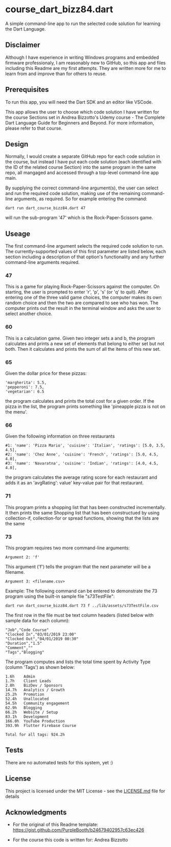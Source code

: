 # course_dart_bizz84.dart

A simple command-line app to run the selected code solution for learning the Dart Language.

## Disclaimer

Although I have experience in writing Windows programs and embedded firmware professionaly, I am reasonably new to GitHub, so this app and files including this Readme are my first attempts. They are written more for me to learn from and improve than for others to reuse.

## Prerequisites

To run this app, you will need the Dart SDK and an editor like VSCode. 

This app allows the user to choose which code solution I have written for the course Sections set in Andrea Bizzotto's Udemy course - The Complete Dart Language Guide for Beginners and Beyond. For more information, please refer to that course.

## Design

Normally, I would create a separate GitHub repo for each code solution in the course, but instead I have put each code solution (each identified with the ID of the related course Section) into the same program in the same repo, all mangaged and accessed through a top-level command-line app main. 

By supplying the correct command-line argument(s), the user can select and run the required code solution, making use of the remaining command-line arguments, as required. So for example entering the command:
```
dart run dart_course_bizz84.dart 47
```
will run the sub-program '47' which is the Rock-Paper-Scissors game.

## Useage

The first command-line argument selects the required code solution to run. The currently-supported values of this first parameter are listed below, each section including a description of that option's functionality and any further command-line arguments required.

### 47

This is a game for playing Rock-Paper-Scissors against the computer. On starting, the user is prompted to enter 'r', 'p', 's' (or 'q' to quit). After entering one of the three valid game choices, the computer makes its own random choice and then the two are compared to see who has won. The computer prints out the result in the terminal window and asks the user to select another choice.

### 60

This is a calculation game. Given two integer sets a and b, the program calculates and prints a new set of elements that belong to either set but not both. Then it calculates and prints the sum of all the items of this new set.

### 65

Given the dollar price for these pizzas:
```
'margherita': 5.5, 
'pepperoni': 7.5, 
'vegetarian': 6.5
 ```
 the program calculates and prints the total cost for a given order. If the pizza in the list, the program prints something like 'pineapple pizza is not on the menu'.

### 66

Given the following information on three restaurants 

```
#1: 'name': 'Pizza Mario', 'cuisine': 'Italian', 'ratings': [5.0, 3.5, 4.5],
#2: 'name': 'Chez Anne', 'cuisine': 'French', 'ratings': [5.0, 4.5, 4.0],
#3: 'name': 'Navaratna', 'cuisine': 'Indian', 'ratings': [4.0, 4.5, 4.0],
```  
the program calculates the average rating score for
each restaurant and adds it as an 'avgRating': value'
key-value pair for that restaurant.

### 71

This program prints a shopping list that has been constructed incrementally. It then prints the same Shopping list that has been constructued by using 
collection-if, collection-for or spread functions, showing that the lists are the same

### 73

This program requires two more command-line arguments:
```
Argument 2: 'f' 
```
This argument ('f') tells the program that the next parameter will be a filename.
```
Argument 3: <filename.csv>
```
Example: The following command can be entered to demonstrate the 73 program using the built-in sample file "s73TestFile":

```
dart run dart_course_bizz84.dart 73 f ../lib/assets/s73TestFile.csv
```

The first row in the file must be text column headers (listed below with sample data for each column):

```
"Job","Code Course"
"Clocked In","03/01/2019 23:00"
"Clocked Out","04/01/2019 00:30"
"Duration","1.5"
"Comment",""
"Tags","Blogging"
```
The program computes and lists the total time spent by Activity Type (column 'Tags') as shown below:
```
1.6h    Admin
1.7h    Client Leads
2.0h    BizDev / Sponsors
14.7h   Analytics / Growth
25.2h   Promotion
52.4h   Unallocated
54.5h   Community engagement
62.9h   Blogging
66.2h   Website / Setup
83.1h   Development
166.0h  YouTube Production
393.9h  Flutter Firebase Course

Total for all tags: 924.2h

```
## Tests

There are no automated tests for this system, yet :)

## License

This project is licensed under the MIT License - see the [LICENSE.md](LICENSE.md) file for details

## Acknowledgments

* For the original of this Readme template: https://gist.github.com/PurpleBooth/b24679402957c63ec426

* For the course this code is written for: Andrea Bizzotto

